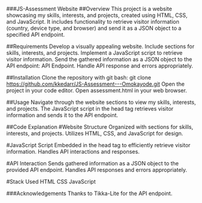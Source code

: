 ###JS-Assessment Website
##Overview
This project is a website showcasing my skills, interests, and projects, created using HTML, CSS, and JavaScript. It includes functionality to retrieve visitor information (country, device type, and browser) and send it as a JSON object to a specified API endpoint.

##Requirements
Develop a visually appealing website.
Include sections for skills, interests, and projects.
Implement a JavaScript script to retrieve visitor information.
Send the gathered information as a JSON object to the API endpoint: API Endpoint.
Handle API response and errors appropriately.

##Installation
Clone the repository with git bash: git clone https://github.com/kkedarr/JS-Assessment---Omokayode.git
Open the project in your code editor.
Open assessment.html in your web browser.

##Usage
Navigate through the website sections to view my skills, interests, and projects.
The JavaScript script in the head tag retrieves visitor information and sends it to the API endpoint.

##Code Explanation
#Website Structure
Organized with sections for skills, interests, and projects.
Utilizes HTML, CSS, and JavaScript for design.

#JavaScript Script
Embedded in the head tag to efficiently retrieve visitor information.
Handles API interactions and responses.

#API Interaction
Sends gathered information as a JSON object to the provided API endpoint.
Handles API responses and errors appropriately.

#Stack Used
HTML
CSS
JavaScript

###Acknowledgements
Thanks to Tikka-Lite for the API endpoint.

